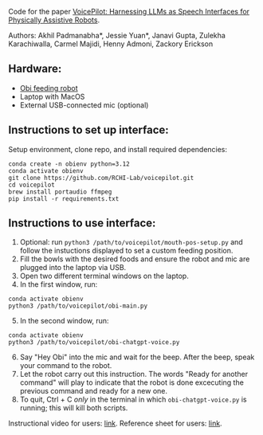 Code for the paper [VoicePilot: Harnessing LLMs as Speech Interfaces for Physically Assistive Robots](https://dl.acm.org/doi/10.1145/3654777.3676401).

Authors: Akhil Padmanabha*, Jessie Yuan*, Janavi Gupta, Zulekha Karachiwalla, Carmel Majidi, Henny Admoni, Zackory Erickson

Hardware: 
-
- [Obi feeding robot](https://meetobi.com/)
- Laptop with MacOS
- External USB-connected mic (optional)

Instructions to set up interface: 
-
Setup environment, clone repo, and install required dependencies:
```
conda create -n obienv python=3.12
conda activate obienv
git clone https://github.com/RCHI-Lab/voicepilot.git
cd voicepilot
brew install portaudio ffmpeg
pip install -r requirements.txt
```

Instructions to use interface: 
- 
1. Optional: run `python3 /path/to/voicepilot/mouth-pos-setup.py` and follow the instuctions displayed to set a custom feeding position.
2. Fill the bowls with the desired foods and ensure the robot and mic are plugged into the laptop via USB.
3. Open two different terminal windows on the laptop. 
4. In the first window, run:
```
conda activate obienv
python3 /path/to/voicepilot/obi-main.py
```
5. In the second window, run:
```
conda activate obienv
python3 /path/to/voicepilot/obi-chatgpt-voice.py
```
6. Say "Hey Obi" into the mic and wait for the beep. After the beep, speak your command to the robot.
7. Let the robot carry out this instruction. The words "Ready for another command" will play to indicate that the robot is done excecuting the previous command and ready for a new one.
8. To quit, Ctrl + C *only* in the terminal in which `obi-chatgpt-voice.py` is running; this will kill both scripts.

Instructional video for users: [link](https://youtu.be/-VOWMa4Iptc).
Reference sheet for users: [link](https://github.com/RCHI-Lab/voicepilot/blob/main/obi%20instructional%20materials.png).
